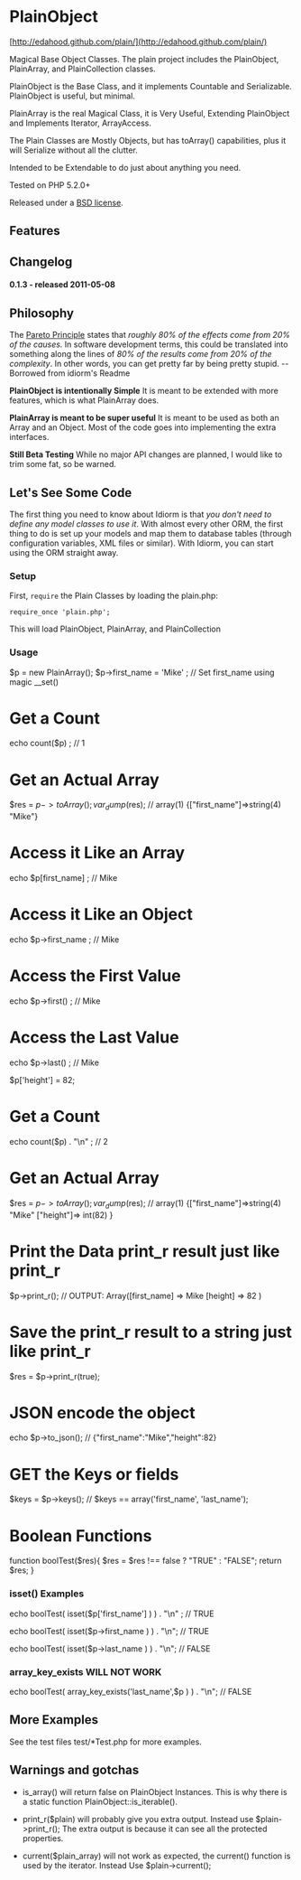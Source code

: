 PlainObject
======

[http://edahood.github.com/plain/](http://edahood.github.com/plain/)

 Magical Base Object Classes. The plain project includes the PlainObject, PlainArray, and PlainCollection classes.

 PlainObject is the Base Class, and it implements Countable and Serializable. PlainObject is useful, but minimal.

 PlainArray is the real Magical Class, it is Very Useful, Extending PlainObject and Implements Iterator, ArrayAccess.

 The Plain Classes are Mostly Objects, but has toArray() capabilities, plus it will Serialize without all the clutter.

 Intended to be Extendable to do just about anything you need.

 Tested on PHP 5.2.0+

Released under a [BSD license](http://en.wikipedia.org/wiki/BSD_licenses).

Features
--------


Changelog
---------

#### 0.1.3 - released 2011-05-08


Philosophy
----------


The [Pareto Principle](http://en.wikipedia.org/wiki/Pareto_principle) states that *roughly 80% of the effects come from 20% of the causes.* In software development terms, this could be translated into something along the lines of *80% of the results come from 20% of the complexity*. In other words, you can get pretty far by being pretty stupid.
   -- Borrowed from idiorm's Readme

**PlainObject is intentionally Simple** It is meant to be extended with more features, which is what PlainArray does.

**PlainArray is meant to be super useful** It is meant to be used as both an Array and an Object. Most of the code goes into implementing the extra interfaces.

**Still Beta Testing** While no major API changes are planned, I would like to trim some fat, so be warned.

Let's See Some Code
-------------------

The first thing you need to know about Idiorm is that *you don't need to define any model classes to use it*. With almost every other ORM, the first thing to do is set up your models and map them to database tables (through configuration variables, XML files or similar). With Idiorm, you can start using the ORM straight away.

### Setup ###

First, `require` the Plain Classes by loading the plain.php:

    require_once 'plain.php';

This will load PlainObject, PlainArray, and PlainCollection



### Usage ###

$p = new PlainArray();
$p->first_name = 'Mike' ;  // Set first_name using magic __set()

# Get a Count
echo count($p) ; // 1

# Get an Actual Array

$res = $p->toArray();
var_dump($res); // array(1) {["first_name"]=>string(4) "Mike"}



# Access it Like an Array
echo $p[first_name] ; // Mike

# Access it Like an Object
echo $p->first_name ; // Mike

# Access the First Value
echo $p->first() ; // Mike

# Access the Last Value
echo $p->last() ; // Mike


$p['height'] = 82;

# Get a Count
echo count($p) . "\n" ; // 2

# Get an Actual Array #

$res = $p->toArray();
var_dump($res); // array(1) {["first_name"]=>string(4) "Mike" ["height"]=> int(82) }


# Print the Data print_r result just like print_r

$p->print_r(); // OUTPUT:  Array([first_name] => Mike [height] => 82 )



# Save the print_r result to a string just like print_r
$res  = $p->print_r(true);


# JSON encode the object
echo $p->to_json(); // {"first_name":"Mike","height":82}

# GET the Keys or fields
$keys = $p->keys(); // $keys == array('first_name', 'last_name');


# Boolean Functions

function boolTest($res){
   $res =  $res !== false ? "TRUE" : "FALSE";
   return $res;
}

### isset() Examples ###
echo boolTest( isset($p['first_name'] ) ) . "\n" ; // TRUE

echo boolTest( isset($p->first_name ) )  . "\n"; // TRUE

echo boolTest( isset($p->last_name ) )  . "\n"; // FALSE


### array_key_exists WILL NOT WORK ###
echo boolTest( array_key_exists('last_name',$p ) )  . "\n"; // FALSE


## More Examples ##
See the test files test/*Test.php for more examples.

## Warnings and gotchas ##

* is_array() will return false on PlainObject Instances.  This is why there is a static function PlainObject::is_iterable().

* print_r($plain) will probably give you extra output. Instead use $plain->print_r();  The extra output is because it can see all the protected properties.

* current($plain_array) will not work as expected, the current() function is used by the iterator. Instead Use $plain->current();